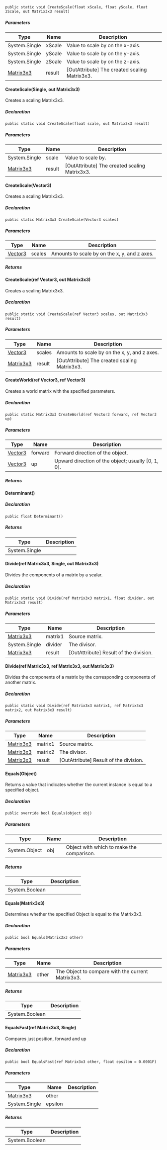 
```
public static void CreateScale(float xScale, float yScale, float zScale, out Matrix3x3 result)
```

##### Parameters

| Type | Name | Description |
| --- | --- | --- |
| System.Single | xScale | Value to scale by on the x-axis. |
| System.Single | yScale | Value to scale by on the y-axis. |
| System.Single | zScale | Value to scale by on the z-axis. |
| [Matrix3x3](https://keensoftwarehouse.github.io/SpaceEngineersModAPI/api/VRageMath.Matrix3x3.html) | result | \[OutAttribute\] The created scaling Matrix3x3. |

#### [](#VRageMath_Matrix3x3_CreateScale_System_Single_VRageMath_Matrix3x3__)CreateScale(Single, out Matrix3x3)

Creates a scaling Matrix3x3.

##### Declaration

```
public static void CreateScale(float scale, out Matrix3x3 result)
```

##### Parameters

| Type | Name | Description |
| --- | --- | --- |
| System.Single | scale | Value to scale by. |
| [Matrix3x3](https://keensoftwarehouse.github.io/SpaceEngineersModAPI/api/VRageMath.Matrix3x3.html) | result | \[OutAttribute\] The created scaling Matrix3x3. |

#### [](#VRageMath_Matrix3x3_CreateScale_VRageMath_Vector3_)CreateScale(Vector3)

Creates a scaling Matrix3x3.

##### Declaration

```
public static Matrix3x3 CreateScale(Vector3 scales)
```

##### Parameters

| Type | Name | Description |
| --- | --- | --- |
| [Vector3](https://keensoftwarehouse.github.io/SpaceEngineersModAPI/api/VRageMath.Vector3.html) | scales | Amounts to scale by on the x, y, and z axes. |

##### Returns

#### [](#VRageMath_Matrix3x3_CreateScale_VRageMath_Vector3__VRageMath_Matrix3x3__)CreateScale(ref Vector3, out Matrix3x3)

Creates a scaling Matrix3x3.

##### Declaration

```
public static void CreateScale(ref Vector3 scales, out Matrix3x3 result)
```

##### Parameters

| Type | Name | Description |
| --- | --- | --- |
| [Vector3](https://keensoftwarehouse.github.io/SpaceEngineersModAPI/api/VRageMath.Vector3.html) | scales | Amounts to scale by on the x, y, and z axes. |
| [Matrix3x3](https://keensoftwarehouse.github.io/SpaceEngineersModAPI/api/VRageMath.Matrix3x3.html) | result | \[OutAttribute\] The created scaling Matrix3x3. |

#### [](#VRageMath_Matrix3x3_CreateWorld_VRageMath_Vector3__VRageMath_Vector3__)CreateWorld(ref Vector3, ref Vector3)

Creates a world matrix with the specified parameters.

##### Declaration

```
public static Matrix3x3 CreateWorld(ref Vector3 forward, ref Vector3 up)
```

##### Parameters

| Type | Name | Description |
| --- | --- | --- |
| [Vector3](https://keensoftwarehouse.github.io/SpaceEngineersModAPI/api/VRageMath.Vector3.html) | forward | Forward direction of the object. |
| [Vector3](https://keensoftwarehouse.github.io/SpaceEngineersModAPI/api/VRageMath.Vector3.html) | up  | Upward direction of the object; usually \[0, 1, 0\]. |

##### Returns

#### [](#VRageMath_Matrix3x3_Determinant)Determinant()

##### Declaration

```
public float Determinant()
```

##### Returns

| Type | Description |
| --- | --- |
| System.Single |     |

#### [](#VRageMath_Matrix3x3_Divide_VRageMath_Matrix3x3__System_Single_VRageMath_Matrix3x3__)Divide(ref Matrix3x3, Single, out Matrix3x3)

Divides the components of a matrix by a scalar.

##### Declaration

```
public static void Divide(ref Matrix3x3 matrix1, float divider, out Matrix3x3 result)
```

##### Parameters

| Type | Name | Description |
| --- | --- | --- |
| [Matrix3x3](https://keensoftwarehouse.github.io/SpaceEngineersModAPI/api/VRageMath.Matrix3x3.html) | matrix1 | Source matrix. |
| System.Single | divider | The divisor. |
| [Matrix3x3](https://keensoftwarehouse.github.io/SpaceEngineersModAPI/api/VRageMath.Matrix3x3.html) | result | \[OutAttribute\] Result of the division. |

#### [](#VRageMath_Matrix3x3_Divide_VRageMath_Matrix3x3__VRageMath_Matrix3x3__VRageMath_Matrix3x3__)Divide(ref Matrix3x3, ref Matrix3x3, out Matrix3x3)

Divides the components of a matrix by the corresponding components of another matrix.

##### Declaration

```
public static void Divide(ref Matrix3x3 matrix1, ref Matrix3x3 matrix2, out Matrix3x3 result)
```

##### Parameters

| Type | Name | Description |
| --- | --- | --- |
| [Matrix3x3](https://keensoftwarehouse.github.io/SpaceEngineersModAPI/api/VRageMath.Matrix3x3.html) | matrix1 | Source matrix. |
| [Matrix3x3](https://keensoftwarehouse.github.io/SpaceEngineersModAPI/api/VRageMath.Matrix3x3.html) | matrix2 | The divisor. |
| [Matrix3x3](https://keensoftwarehouse.github.io/SpaceEngineersModAPI/api/VRageMath.Matrix3x3.html) | result | \[OutAttribute\] Result of the division. |

#### [](#VRageMath_Matrix3x3_Equals_System_Object_)Equals(Object)

Returns a value that indicates whether the current instance is equal to a specified object.

##### Declaration

```
public override bool Equals(object obj)
```

##### Parameters

| Type | Name | Description |
| --- | --- | --- |
| System.Object | obj | Object with which to make the comparison. |

##### Returns

| Type | Description |
| --- | --- |
| System.Boolean |     |

#### [](#VRageMath_Matrix3x3_Equals_VRageMath_Matrix3x3_)Equals(Matrix3x3)

Determines whether the specified Object is equal to the Matrix3x3.

##### Declaration

```
public bool Equals(Matrix3x3 other)
```

##### Parameters

| Type | Name | Description |
| --- | --- | --- |
| [Matrix3x3](https://keensoftwarehouse.github.io/SpaceEngineersModAPI/api/VRageMath.Matrix3x3.html) | other | The Object to compare with the current Matrix3x3. |

##### Returns

| Type | Description |
| --- | --- |
| System.Boolean |     |

#### [](#VRageMath_Matrix3x3_EqualsFast_VRageMath_Matrix3x3__System_Single_)EqualsFast(ref Matrix3x3, Single)

Compares just position, forward and up

##### Declaration

```
public bool EqualsFast(ref Matrix3x3 other, float epsilon = 0.0001F)
```

##### Parameters

| Type | Name | Description |
| --- | --- | --- |
| [Matrix3x3](https://keensoftwarehouse.github.io/SpaceEngineersModAPI/api/VRageMath.Matrix3x3.html) | other |     |
| System.Single | epsilon |     |

##### Returns

| Type | Description |
| --- | --- |
| System.Boolean |     |
